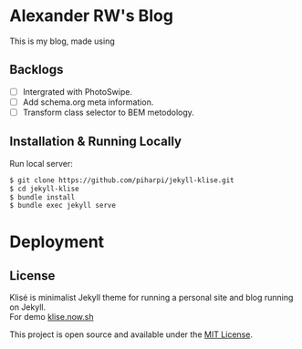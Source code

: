 # Alexander RW's Blog

This is my blog, made using 

## Backlogs

- [ ] Intergrated with PhotoSwipe.
- [ ] Add schema.org meta information.
- [ ] Transform class selector to BEM metodology.

## Installation & Running Locally

Run local server:

```bash
$ git clone https://github.com/piharpi/jekyll-klise.git
$ cd jekyll-klise
$ bundle install
$ bundle exec jekyll serve
```

# Deployment

## License
Klisé is minimalist Jekyll theme for running a personal site and blog running on Jekyll.<br>
For demo <a href="https://klise.now.sh" target="_blank" rel="noopener">klise.now.sh</a>

This project is open source and available under the [MIT License](LICENSE).
